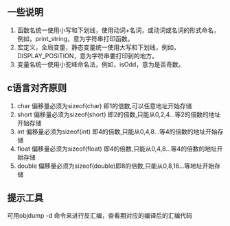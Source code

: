 ## 一些说明
1. 函数名统一使用小写和下划线，使用动词+名词，或动词或名词的形式命名，例如，print_string，意为字符串打印函数。
2. 宏定义，全局变量，静态变量统一使用大写和下划线，例如，DISPLAY_POSITION，意为字符串要打印到的地方。
3. 变量名统一使用小驼峰命名法，例如，isOdd，意为是否奇数。

## c语言对齐原则
1. char 偏移量必须为sizeof(char) 即1的倍数,可以任意地址开始存储
2. short 偏移量必须为sizeof(short) 即2的倍数,只能从0,2,4...等2的倍数的地址开始存储
3. int 偏移量必须为sizeof(int) 即4的倍数,只能从0,4,8...等4的倍数的地址开始存储
4. float 偏移量必须为sizeof(float) 即4的倍数,只能从0,4,8...等4的倍数的地址开始存储
5. double 偏移量必须为sizeof(double)即8的倍数,只能从0,8,16...等地址开始存储

## 提示工具
可用objdump -d 命令来进行反汇编，查看期对应的编译后的汇编代码